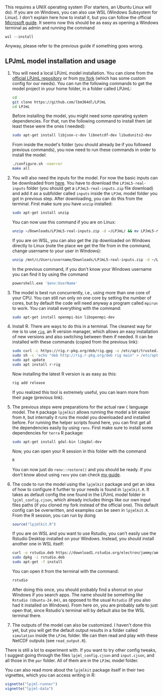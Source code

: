 This requires a UNIX operating system (For starters, an Ubuntu Linux will do).
If you are on Windows, you can also use WSL (Windows Subsystem for Linux).
I don't explain here how to install it, but you can follow the official
[Microsoft guide](https://learn.microsoft.com/en-us/windows/wsl/install).
It seems now this should be as easy as opening a Windows terminal as admin
and running the command 
```
wsl --install
```
Anyway, please refer to the previous guide if something goes wrong.

## LPJmL model installation and usage

1. You will need a local LPJmL model installation. You can clone from the
    [official LPJmL repository](https://github.com/PIK-LPJmL/LPJmL) or from
    [my fork](https://github.com/lbm364dl/LPJmL) (which has some custom config
    for our needs). You can run the following commands to get the model project
    in your home folder, in a folder called LPJmL:
    ```bash
    cd
    git clone https://github.com/lbm364dl/LPJmL
    cd LPJmL
    ```
    Before installing the model, you might need some operating system
    dependencies. For that, run the following command to install them (at
    least these were the ones I needed):
    ```bash
    sudo apt-get install libjson-c-dev libnetcdf-dev libudunits2-dev
    ```
    From inside the model's folder (you should already be if you followed
    previous commands), you now need to run these commands in order to install
    the model:
    ```bash
    ./configure.sh -noerror
    make all
    ```

2. You will also need the inputs for the model. For now the basic inputs
    can be downloaded from
    [here](https://saco.csic.es/s/nrJ3JGPZyZeQMW8?path=%2FData).
    You have to download the `LPJmL5-real-inputs` folder (you should get a
    `LPJmL5-real-inputs.zip` file download) and add it as a subfolder called
    `inputs` inside the `LPJmL` model folder you got in previous step. After
    downloading, you can do this from the terminal. First make sure you have
    `unzip` installed:
    ```bash
    sudo apt-get install unzip
    ```
    You can now use this command if you are on Linux:
    ```bash
    unzip ~/Downloads/LPJmL5-real-inputs.zip -d ~/LPJmL/ && mv LPJmL5-real-inputs inputs
    ```
    If you are on WSL, you can also get the zip downloaded on Windows directly
    to Linux (note the place we get the file from in the command, change
    username to your user in Windows):
    ```bash
    unzip /mnt/c/Users/username/Downloads/LPJmL5-real-inputs.zip -d ~/LPJmL/ && mv LPJmL5-real-inputs inputs
    ```
    In the previous command, if you don't know your Windows username you can
    find it by using the command
    ```bash
    powershell.exe '$env:UserName'
    ```

3. The model is best run concurrently, i.e., using more than one core
    of your CPU. You can still run only on one core by setting the number of
    cores, but by default the code will need anyway a program called `mpirun`
    to work. You can install everything with the command:
    ```bash
    sudo apt-get install openmpi-bin libopenmpi-dev
    ```

4. Install R. There are ways to do this in a terminal. The cleanest way for
    me is to use [`rig`](https://github.com/r-lib/rig), an R version manager,
    which allows an easy installation of new versions and also switching
    between them if needed. It can be installed with these commands (copied
    from the previous link):
    ```bash
    sudo curl -L https://rig.r-pkg.org/deb/rig.gpg -o /etc/apt/trusted.gpg.d/rig.gpg
    sudo sh -c 'echo "deb http://rig.r-pkg.org/deb rig main" > /etc/apt/sources.list.d/rig.list'
    sudo apt update
    sudo apt install r-rig
    ```
    Now installing the latest R version is as easy as this:
    ```bash
    rig add release
    ```
    If you realized this tool is extremely useful, you can learn more from
    their page (previous link).

5. The previous steps were preparations for the actual raw `C` language model.
    The `R` package `lpjmlkit` allows running the model a bit easier from `R`,
    but internally it runs the model you downloaded and installed before. For
    running the helper scripts found here, you can first get all the
    dependencies easily by using `renv`. First make sure to install some
    dependencies for `terra` R package:
    ```bash
    sudo apt-get install gdal-bin libgdal-dev
    ```
    Now, you can open your R session in this folder with the command
    ```bash
    R
    ```
    You can now just do `renv::restore()` and you should be ready. If you
    don't know about using `renv` you can check
    [my guide](https://eduaguilera.github.io/WHEP/articles/workflow-intro.html#virtual-environments-with-renv).

6. The code to run the model using the `lpjmlkit` package and get an idea of
    how to configure it further to your needs is found in `lpjmlkit.R`. It
    takes as default config the one found in the LPJmL model folder in
    `lpjml_config.cjson`, which already includes things like our own input
    files paths (if you cloned my fork instead of the official one). This
    default config can be overwritten, and examples can be seen in
    `lpjmlkit.R`. From the R session, you can run by doing
    ```r
    source("lpjmlkit.R")
    ```
    If you are on WSL and you want to use Rstudio, you can't easily use the
    Rstudio Desktop installed on your Windows. Instead, you should install
    another one in WSL itself:
    ```bash
    curl -o rstudio.deb https://download1.rstudio.org/electron/jammy/amd64/rstudio-2025.05.0-496-amd64.deb
    sudo dpkg -i rstudio.deb
    sudo apt-get -f install
    ```
    You can open it from the terminal with the command:
    ```bash
    rstudio
    ```
    After doing this once, you should probably find a shorcut on your Windows
    if you search apps. The name should be something like
    `Rstudio (Ubuntu-24.04)`, as opposed to the usual `Rstudio` (if you also
    had it installed on Windows). From here on, you are probably safe to just
    open that, since Rstudio's terminal will by default also be the WSL
    terminal there.

7. The outputs of the model can also be customized. I haven't done this yet, but
    you will get the default output results in a folder called `simulation` inside
    the `LPJmL` folder. We can then read and play with these NetCDF outputs (see
    `read_output.R`).

There is still a lot to experiment with. If you want to try other config tweaks,
I suggest going through the files `lpjml_config.cjson` and `input.cjson`, and
all those in the `par` folder. All of them are in the `LPJmL` model folder.

You can also read more about the `lpjmlkit` package itself in their two
vignettes, which you can access writing in R:
```r
vignette("lpjml-runner")
vignette("lpjml-data")
```
